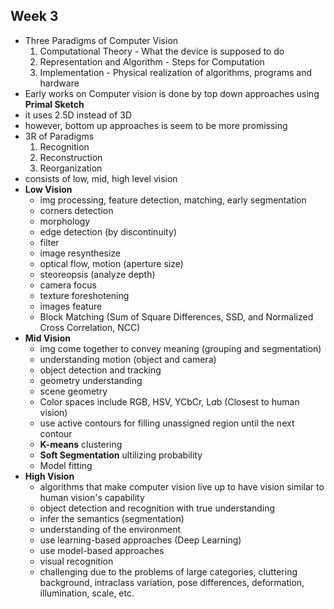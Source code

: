 ## Week 3
- Three Paradigms of Computer Vision
  1. Computational Theory - What the device is supposed to do
  2. Representation and Algorithm - Steps for Computation
  3. Implementation - Physical realization of algorithms, programs and hardware
- Early works on Computer vision is done by top down approaches using **Primal Sketch**
- it uses 2.5D instead of 3D
- however, bottom up approaches is seem to be more promissing
- 3R of Paradigms
  1. Recognition
  2. Reconstruction
  3. Reorganization
- consists of low, mid, high level vision
- **Low Vision**
  - img processing, feature detection, matching, early segmentation
  - corners detection
  - morphology
  - edge detection (by discontinuity)
  - filter
  - image resynthesize
  - optical flow, motion (aperture size)
  - steoreopsis (analyze depth)
  - camera focus
  - texture foreshotening
  - images feature
  - Block Matching (Sum of Square Differences, SSD, and Normalized Cross Correlation, NCC)
- **Mid Vision**
  - img come together to convey meaning (grouping and segmentation)
  - understanding motion (object and camera)
  - object detection and tracking
  - geometry understanding
  - scene geometry
  - Color spaces include RGB, HSV, YCbCr, L*a*b (Closest to human vision)
  - use active contours for filling unassigned region until the next contour
  - **K-means** clustering
  - **Soft Segmentation** ultilizing probability
  - Model fitting
- **High Vision**
  - algorithms that make computer vision live up to have vision similar to human vision's capability
  - object detection and recognition with true understanding
  - infer the semantics (segmentation)
  - understanding of the environment
  - use learning-based approaches (Deep Learning)
  - use model-based approaches
  - visual recognition
  - challenging due to the problems of large categories, cluttering background, intraclass variation, pose differences, deformation, illumination, scale, etc. 
